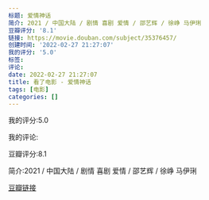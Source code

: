 ```yaml
---
标题: 爱情神话
简介: 2021 / 中国大陆 / 剧情 喜剧 爱情 / 邵艺辉 / 徐峥 马伊琍
豆瓣评分: '8.1'
链接: https://movie.douban.com/subject/35376457/
创建时间: '2022-02-27 21:27:07'
我的评分: '5.0'
标签:
评论:
date: 2022-02-27 21:27:07
title: 看了电影 - 爱情神话
tags: [电影]
categories: []
---
```


我的评分:5.0

我的评论:

豆瓣评分:8.1

简介:2021 / 中国大陆 / 剧情 喜剧 爱情 / 邵艺辉 / 徐峥 马伊琍

[豆瓣链接](https://movie.douban.com/subject/35376457/)

